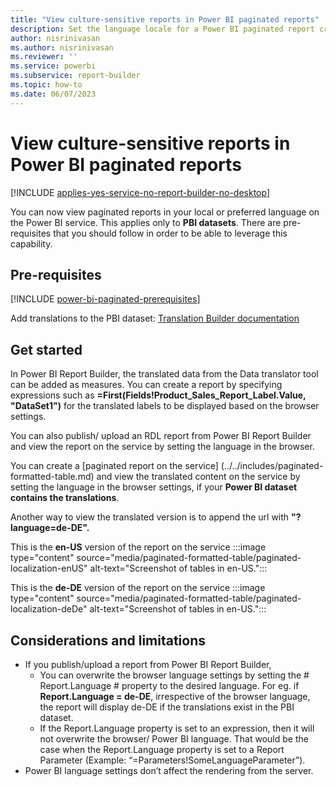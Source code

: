 ```yaml
---
title: "View culture-sensitive reports in Power BI paginated reports"
description: Set the language locale for a Power BI paginated report created from a Power BI dataset.
author: nisrinivasan
ms.author: nisrinivasan
ms.reviewer: ''
ms.service: powerbi
ms.subservice: report-builder
ms.topic: how-to
ms.date: 06/07/2023
---
```


# View culture-sensitive reports in Power BI paginated reports

[!INCLUDE [applies-yes-service-no-report-builder-no-desktop](../../includes/applies-yes-service-no-report-builder-no-desktop.md)]

You can now view paginated reports in your local or preferred language on the Power BI service. This applies only to **PBI datasets**. There are pre-requisites that you should follow in order to be able to leverage this capability. 

## Pre-requisites
[!INCLUDE [power-bi-paginated-prerequisites](../../includes/power-bi-paginated-prerequisites.md)]

Add translations to the PBI dataset: [Translation Builder documentation](https://github.com/PowerBiDevCamp/TranslationsBuilder/blob/main/Docs/Building%20Multi-language%20Reports%20in%20Power%20BI.md) 


## Get started
In Power BI Report Builder, the translated data from the Data translator tool can be added as measures. You can create a report by specifying expressions such as **=First(Fields!Product_Sales_Report_Label.Value, "DataSet1")** for the translated labels to be displayed based on the browser settings.

You can also publish/ upload an RDL report from Power BI Report Builder and view the report on the service by setting the language in the browser.  

You can create a [paginated report on the service] (../../includes/paginated-formatted-table.md) and view the translated content on the service by setting the language in the browser settings, if your **Power BI dataset contains the translations**.

Another way to view the translated version is to append the url with **"?language=de-DE".**

This is the **en-US** version of the report on the service
:::image type="content" source="media/paginated-formatted-table/paginated-localization-enUS" alt-text="Screenshot of tables in en-US.":::

This is the **de-DE** version of the report on the service
:::image type="content" source="media/paginated-formatted-table/paginated-localization-deDe" alt-text="Screenshot of tables in en-US.":::


## Considerations and limitations
- If you publish/upload a report from Power BI Report Builder, 
    - You can overwrite the browser language settings by setting the # Report.Language # property to the desired language. For eg. if **Report.Language = de-DE**, irrespective of the browser language, the report will display de-DE if the translations exist in the PBI dataset.
    - If the Report.Language property is set to an expression, then it will not overwrite the browser/ Power BI language. That would be the case when the Report.Language property is set to a Report Parameter (Example: “=Parameters!SomeLanguageParameter”).
-	Power BI language settings don’t affect the rendering from the server.
    
      
